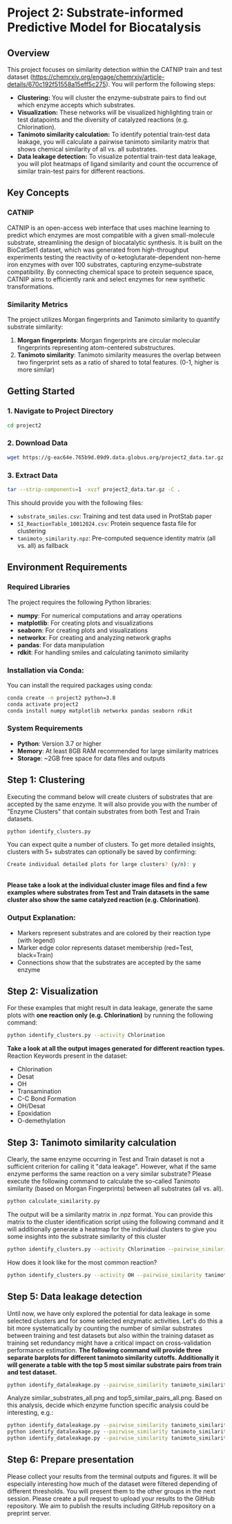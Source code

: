 # Project 2: Substrate-informed Predictive Model for Biocatalysis

## Overview

This project focuses on similarity detection within the CATNIP train and test dataset (https://chemrxiv.org/engage/chemrxiv/article-details/670c192f51558a15eff5c275). You will perform the following steps:
- **Clustering:** You will cluster the enzyme-substrate pairs to find out which enzyme accepts which substrates.
- **Visualization:** These networks will be visualized highlighting train or test datapoints and the diversity of catalyzed reactions (e.g. Chlorination). 
- **Tanimoto similarity calculation:** To identify potential train-test data leakage, you will calculate a pairwise tanimoto similarity matrix that shows chemical similarity of all vs. all substrates.
- **Data leakage detection:** To visualize potential train-test data leakage, you will plot heatmaps of ligand similarity and count the occurrence of similar train-test pairs for different reactions.  
  
## Key Concepts

### CATNIP
CATNIP is an open-access web interface that uses machine learning to predict which enzymes are most compatible with a given small-molecule substrate, streamlining the design of biocatalytic synthesis. It is built on the BioCatSet1 dataset, which was generated from high-throughput experiments testing the reactivity of α-ketoglutarate-dependent non-heme iron enzymes with over 100 substrates, capturing enzyme–substrate compatibility. By connecting chemical space to protein sequence space, CATNIP aims to efficiently rank and select enzymes for new synthetic transformations.

### Similarity Metrics
The project utilizes Morgan fingerprints and Tanimoto similarity to quantify substrate similarity:

1. **Morgan fingerprints**: Morgan fingerprints are circular molecular fingerprints representing atom-centered substructures. 
2. **Tanimoto similarity**: Tanimoto similarity measures the overlap between two fingerprint sets as a ratio of shared to total features. (0-1, higher is more similar)

## Getting Started

### 1. Navigate to Project Directory
```bash
cd project2
```

### 2. Download Data

```bash
wget https://g-eac64e.765b9d.09d9.data.globus.org/project2_data.tar.gz
```

### 3. Extract Data
```bash
tar --strip-components=1 -xvzf project2_data.tar.gz -C .
```

This should provide you with the following files:
- `substrate_smiles.csv`: Training and test data used in ProtStab paper
- `SI_ReactionTable_10012024.csv`: Protein sequence fasta file for clustering
- `tanimoto_similarity.npz`: Pre-computed sequence identity matrix (all vs. all) as fallback

## Environment Requirements

### Required Libraries
The project requires the following Python libraries:

- **numpy**: For numerical computations and array operations
- **matplotlib**: For creating plots and visualizations
- **seaborn**: For creating plots and visualizations
- **networkx**: For creating and analyzing network graphs
- **pandas**: For data manipulation
- **rdkit**: For handling smiles and calculating tanimoto similarity

### Installation via Conda:
You can install the required packages using conda:

```bash
conda create -n project2 python=3.8
conda activate project2
conda install numpy matplotlib networkx pandas seaborn rdkit
```

### System Requirements
- **Python**: Version 3.7 or higher
- **Memory**: At least 8GB RAM recommended for large similarity matrices
- **Storage**: ~2GB free space for data files and outputs

## Step 1: Clustering

Executing the command below will create clusters of substrates that are accepted by the same enzyme.
It will also provide you with the number of "Enzyme Clusters" that contain substrates from both Test and Train datasets. 

```bash
python identify_clusters.py
```

You can expect quite a number of clusters. To get more detailed insights, clusters with 5+ substrates can optionally be saved by confirming: 

```bash
Create individual detailed plots for large clusters? (y/n): y
```

\
**Please take a look at the individual cluster image files and find a few examples where substrates from Test and Train datasets in the same cluster also show the same catalyzed reaction (e.g. Chlorination)**.

### Output Explanation:

- Markers represent substrates and are colored by their reaction type (with legend)
- Marker edge color represents dataset membership (red=Test, black=Train)
- Connections show that the substrates are accepted by the same enzyme

## Step 2: Visualization
For these examples that might result in data leakage, generate the same plots with **one reaction only (e.g. Chlorination)** by running the following command:

```bash
python identify_clusters.py --activity Chlorination
```
**Take a look at all the output images generated for different reaction types.**
Reaction Keywords present in the dataset:
- Chlorination
- Desat
- OH
- Transamination
- C-C Bond Formation
- OH/Desat
- Epoxidation
- O-demethylation

## Step 3: Tanimoto similarity calculation
Clearly, the same enzyme occurring in Test and Train dataset is not a sufficient criterion for calling it "data leakage". However, what if the same enzyme performs the same reaction on a very similar substrate? Please execute the following command to calculate the so-called Tanimoto similarity (based on Morgan Fingerprints) between all substrates (all vs. all). 

```bash
python calculate_similarity.py
```
The output will be a similarity matrix in .npz format. You can provide this matrix to the cluster identification script using the following command and it will additionally generate a heatmap for the individual clusters to give you some insights into the substrate similarity of this cluster

```bash
python identify_clusters.py --activity Chlorination --pairwise_similarity tanimoto_similarity.npz
```
How does it look like for the most common reaction?
```bash
python identify_clusters.py --activity OH --pairwise_similarity tanimoto_similarity.npz
```


## Step 5: Data leakage detection
Until now, we have only explored the potential for data leakage in some selected clusters and for some selected enzymatic activities. Let's do this a bit more systematically by counting the number of similar substrates between training and test datasets but also within the training dataset as training set redundancy might have a critical impact on cross-validation performance estimation. 
**The following command will provide three separate barplots for different tanimoto similarity cutoffs. Additionally it will generate a table with the top 5 most similar substrate pairs from train and test dataset.**

```bash
python identify_dataleakage.py --pairwise_similarity tanimoto_similarity.npz
```
Analyze similar_substrates_all.png and top5_similar_pairs_all.png. Based on this analysis, decide which enzyme function specific analysis could be interesting, e.g.:

```bash
python identify_dataleakage.py --pairwise_similarity tanimoto_similarity.npz --activity OH
python identify_dataleakage.py --pairwise_similarity tanimoto_similarity.npz --activity Desat
python identify_dataleakage.py --pairwise_similarity tanimoto_similarity.npz --activity Chlorination
```


## Step 6: Prepare presentation
Please collect your results from the terminal outputs and figures. It will be especially interesting how much of the dataset were filtered depending of different thresholds. You will present them to the other groups in the next session. Please create a pull request to upload your results to the GitHub repository. We aim to publish the results including GitHub repository on a preprint server.
